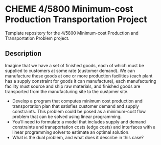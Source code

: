 # CHEME 4/5800 Minimum-cost Production Transportation Project
Template repository for the 4/5800 Minimum-cost Production and Transportation Problem project.

## Description
Imagine that we have a set of finished goods, each of which must be supplied to customers at some rate (customer demand). We can manufacture these goods at one or more production facilities (each plant has a supply constraint for goods it can manufacture), each manufacturing facility must source and ship raw materials, and finished goods are transported from the manufacturing site to the customer site. 
* Develop a program that computes minimum cost production and transportation plan that satisfies customer demand and supply constraints. This problem could be posed as a minimum-cost flow problem that can be solved using linear programming. 
* You’ll need to formulate a model that includes supply and demand constraints and transportation costs (edge costs) and interfaces with a linear programming solver to estimate an optimal solution. 
* What is the dual problem, and what does it describe in this case?
